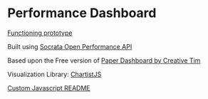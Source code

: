 # Performance Dashboard

[Functioning prototype](https://peteraustinmoore.github.io/PerformanceDashboard)

Built using [Socrata Open Performance API](http://docs.openperformance.apiary.io)

Based upon the Free version of [Paper Dashboard by Creative Tim](https://www.creative-tim.com/product/paper-dashboard-angular)

Visualization Library: [ChartistJS](https://gionkunz.github.io/chartist-js/examples.html)

[Custom Javascript README](assets/js/readme.md)
